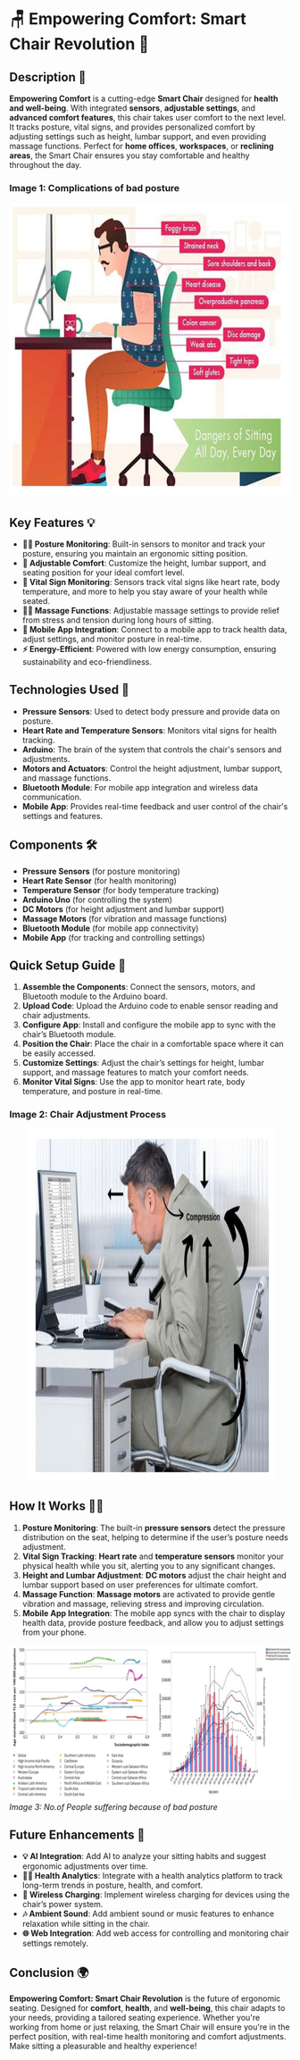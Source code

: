 # 🪑 Empowering Comfort: Smart Chair Revolution 💺

## Description 🌟
**Empowering Comfort** is a cutting-edge **Smart Chair** designed for **health and well-being**. With integrated **sensors**, **adjustable settings**, and **advanced comfort features**, this chair takes user comfort to the next level. It tracks posture, vital signs, and provides personalized comfort by adjusting settings such as height, lumbar support, and even providing massage functions. Perfect for **home offices**, **workspaces**, or **reclining areas**, the Smart Chair ensures you stay comfortable and healthy throughout the day.

### Image 1: Complications of bad posture

<p align="center">
  <img src="Images/Complications.png" alt="Smart Chair Overview"/>
</p>

## Key Features 💡
- **🧘‍♂️ Posture Monitoring**: Built-in sensors to monitor and track your posture, ensuring you maintain an ergonomic sitting position.
- **🔄 Adjustable Comfort**: Customize the height, lumbar support, and seating position for your ideal comfort level.
- **💓 Vital Sign Monitoring**: Sensors track vital signs like heart rate, body temperature, and more to help you stay aware of your health while seated.
- **💆‍♂️ Massage Functions**: Adjustable massage settings to provide relief from stress and tension during long hours of sitting.
- **📱 Mobile App Integration**: Connect to a mobile app to track health data, adjust settings, and monitor posture in real-time.
- **⚡ Energy-Efficient**: Powered with low energy consumption, ensuring sustainability and eco-friendliness.

## Technologies Used 🔧
- **Pressure Sensors**: Used to detect body pressure and provide data on posture.
- **Heart Rate and Temperature Sensors**: Monitors vital signs for health tracking.
- **Arduino**: The brain of the system that controls the chair's sensors and adjustments.
- **Motors and Actuators**: Control the height adjustment, lumbar support, and massage functions.
- **Bluetooth Module**: For mobile app integration and wireless data communication.
- **Mobile App**: Provides real-time feedback and user control of the chair's settings and features.

## Components 🛠️
- **Pressure Sensors** (for posture monitoring)
- **Heart Rate Sensor** (for health monitoring)
- **Temperature Sensor** (for body temperature tracking)
- **Arduino Uno** (for controlling the system)
- **DC Motors** (for height adjustment and lumbar support)
- **Massage Motors** (for vibration and massage functions)
- **Bluetooth Module** (for mobile app connectivity)
- **Mobile App** (for tracking and controlling settings)

## Quick Setup Guide 🚀

1. **Assemble the Components**: Connect the sensors, motors, and Bluetooth module to the Arduino board.
2. **Upload Code**: Upload the Arduino code to enable sensor reading and chair adjustments.
3. **Configure App**: Install and configure the mobile app to sync with the chair’s Bluetooth module.
4. **Position the Chair**: Place the chair in a comfortable space where it can be easily accessed.
5. **Customize Settings**: Adjust the chair’s settings for height, lumbar support, and massage features to match your comfort needs.
6. **Monitor Vital Signs**: Use the app to monitor heart rate, body temperature, and posture in real-time.

### Image 2: Chair Adjustment Process

<p align="center">
  <img src="Images/Adjustments.png" alt="Chair Adjustment Process"/>
</p>

## How It Works 🧑‍💻
1. **Posture Monitoring**: The built-in **pressure sensors** detect the pressure distribution on the seat, helping to determine if the user’s posture needs adjustment.
2. **Vital Sign Tracking**: **Heart rate** and **temperature sensors** monitor your physical health while you sit, alerting you to any significant changes.
3. **Height and Lumbar Adjustment**: **DC motors** adjust the chair height and lumbar support based on user preferences for ultimate comfort.
4. **Massage Function**: **Massage motors** are activated to provide gentle vibration and massage, relieving stress and improving circulation.
5. **Mobile App Integration**: The mobile app syncs with the chair to display health data, provide posture feedback, and allow you to adjust settings from your phone.

![Smart Chair Features](Images/Smartchair1.png)  
*Image 3: No.of People suffering because of bad posture*

## Future Enhancements 🌱
- **💡 AI Integration**: Add AI to analyze your sitting habits and suggest ergonomic adjustments over time.
- **🧑‍⚕️ Health Analytics**: Integrate with a health analytics platform to track long-term trends in posture, health, and comfort.
- **🔋 Wireless Charging**: Implement wireless charging for devices using the chair’s power system.
- **🎶 Ambient Sound**: Add ambient sound or music features to enhance relaxation while sitting in the chair.
- **🌐 Web Integration**: Add web access for controlling and monitoring chair settings remotely.

## Conclusion 🌍
**Empowering Comfort: Smart Chair Revolution** is the future of ergonomic seating. Designed for **comfort**, **health**, and **well-being**, this chair adapts to your needs, providing a tailored seating experience. Whether you're working from home or just relaxing, the Smart Chair will ensure you're in the perfect position, with real-time health monitoring and comfort adjustments. Make sitting a pleasurable and healthy experience!




